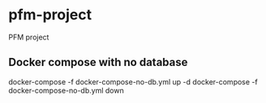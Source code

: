 # pfm-project
PFM project

## Docker compose with no database

docker-compose -f docker-compose-no-db.yml up -d
docker-compose -f docker-compose-no-db.yml down
